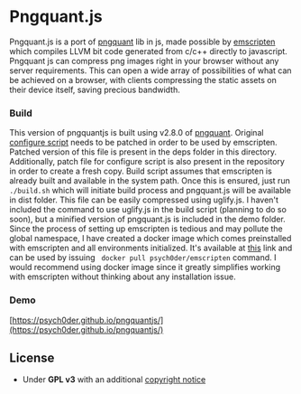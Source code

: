 # Pngquant.js
Pngquant.js is a port of [pngquant](https://github.com/pornel/pngquant) lib in js, made possible by [emscripten](https://github.com/kripken/emscripten) which compiles LLVM bit code generated from c/c++ directly to javascript. Pngquant js can compress png images right in your browser without any server requirements. This can open a wide array of possibilities of what can be achieved on a browser, with clients compressing the static assets on their device itself, saving precious bandwidth.

### Build
This version of pngquantjs is built using v2.8.0 of [pngquant](https://github.com/pornel/pngquant). Original [configure script](pngquant/configure) needs to be patched in order to be used by emscripten. Patched version of this file is present in the deps folder in this directory. Additionally, patch file for configure script is also present in the repository in order to create a fresh copy. Build script assumes that emscripten is already built and available in the system path. Once this is ensured, just run `./build.sh` which will initiate build process and pngquant.js will be available in dist folder.
This file can be easily compressed using uglify.js. I haven't included the command to use uglify.js in the build script (planning to do so soon), but a minified version of pngquant.js is included in the demo folder.
Since the process of setting up emscripten is tedious and may pollute the global namespace, I have created a docker image which comes preinstalled with emscripten and all environments initialized. It's available at [this](https://hub.docker.com/r/psych0der/emscripten/) link and can be used by issuing `
docker pull psych0der/emscripten` command. I would recommend using docker image since it greatly simplifies working with emscripten without thinking about any installation issue.

### Demo
[https://psych0der.github.io/pngquantjs/](https://psych0der.github.io/pngquantjs/)

## License

* Under **GPL v3** with an additional [copyright notice](https://github.com/kornelski/pngquant/blob/master/COPYRIGHT)
